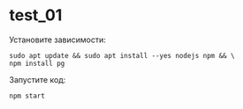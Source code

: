 # test_01

Установите зависимости:
```
sudo apt update && sudo apt install --yes nodejs npm && \
npm install pg
```

Запустите код:
```
npm start
```